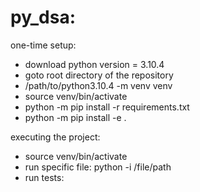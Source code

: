 # py_dsa:


one-time setup:
- download python version = 3.10.4
- goto root directory of the repository
- /path/to/python3.10.4 -m venv venv
- source venv/bin/activate
- python -m pip install -r requirements.txt
- python -m pip install -e .


executing the project:
- source venv/bin/activate
- run specific file: python -i /file/path
- run tests:
